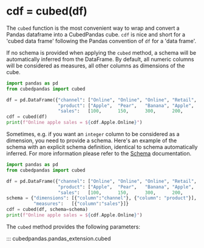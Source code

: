 # cdf = cubed(df)

The `cubed` function is the most convenient way to wrap and convert a Pandas dataframe into a CubedPandas cube.
`cdf` is nice and short for a 'cubed data frame' following the Pandas convention of `df` for a 'data frame'.

If no schema is provided when applying the `cubed` method, a schema will be automatically inferred from the DataFrame. 
By default, all numeric columns will be considered as measures, all other columns as dimensions of the cube.

```python
import pandas as pd
from cubedpandas import cubed

df = pd.DataFrame({"channel": ["Online", "Online", "Online", "Retail", "Retail", "Retail"],
                   "product": ["Apple",  "Pear",   "Banana", "Apple",  "Pear",   "Banana"],
                   "sales":   [100,      150,      300,      200,      250,      350     ],})
cdf = cubed(df)    
print(f"Online apple sales = ${cdf.Apple.Online}")
```

Sometimes, e.g. if you want an `integer` column to be considered as a dimension, you need to provide a schema.
Here's an example of the schema with an explicit schema definition, identical to schema automatically inferred.
For more information please refer to the [Schema](class-schema.md) documentation.

```python
import pandas as pd
from cubedpandas import cubed

df = pd.DataFrame({"channel": ["Online", "Online", "Online", "Retail", "Retail", "Retail"],
                   "product": ["Apple",  "Pear",   "Banana", "Apple",  "Pear",   "Banana"],
                   "sales":   [100,      150,      300,      200,      250,      350     ],})
schema = {"dimensions": [{"column":"channel"}, {"column": "product"}],
          "measures":   [{"column":"sales"}]}
cdf = cubed(df, schema=schema)
print(f"Online apple sales = ${cdf.Apple.Online}")
```

The `cubed` method provides the following parameters: 

::: cubedpandas.pandas_extension.cubed





